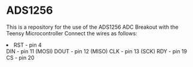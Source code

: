 # ADS1256

This is a repository for the use of the ADS1256 ADC Breakout with the Teensy Microcontroller
Connect the wires as follows:
    <li>RST  - pin 4</li>
    DIN  - pin 11 (MOSI)
    DOUT - pin 12 (MISO)
    CLK  - pin 13 (SCK)
    RDY  - pin 19
    CS   - pin 20
